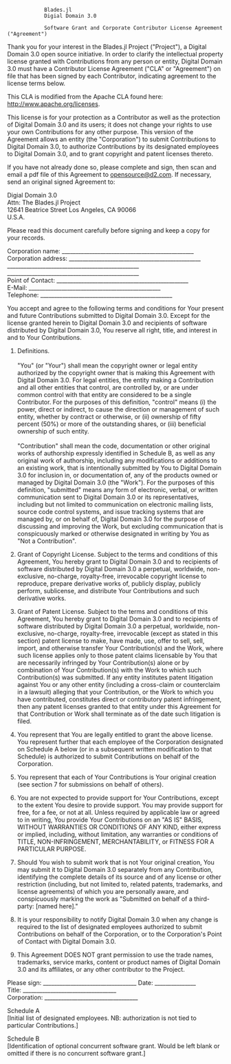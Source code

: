                 Blades.jl  
                Digial Domain 3.0  

                Software Grant and Corporate Contributor License Agreement ("Agreement")  

Thank you for your interest in the Blades.jl Project ("Project"), a Digital Domain 3.0 open source initiative.  In order to clarify the intellectual property license granted with Contributions from any person or entity, Digital Domain 3.0 must have a Contributor License Agreement ("CLA" or "Agreement") on file that has been signed by each Contributor, indicating agreement to the license terms below.   

This CLA is modified from the Apache CLA found here: http://www.apache.org/licenses.  

This license is for your protection as a Contributor as well as the protection of Digital Domain 3.0 and its users; it does not change your rights to use your own Contributions for any other purpose.  This version of the Agreement allows an entity (the "Corporation") to submit Contributions to Digital Domain 3.0, to authorize Contributions by its designated employees to Digital Domain 3.0, and to grant copyright and patent licenses thereto.  

If you have not already done so, please complete and sign, then scan and email a pdf file of this Agreement to opensource@d2.com.  If necessary, send an original signed Agreement to:  

Digial Domain 3.0  
Attn: The Blades.jl Project  
12641 Beatrice Street
Los Angeles, CA 90066  
U.S.A.  

  Please read this document carefully before signing and keep a copy for your records.

Corporation name:    ________________________________________________  
Corporation address: ________________________________________________                                     ________________________________________________  
                     ________________________________________________  
Point of Contact:    ________________________________________________  
E-Mail:              ________________________________________________  
Telephone:           ________________________________________________  

You accept and agree to the following terms and conditions for Your present and future Contributions submitted to Digital Domain 3.0.  Except for the license granted herein to Digital Domain 3.0 and recipients of software distributed by Digital Domain 3.0, You reserve all right, title, and interest in and to Your Contributions.  

1. Definitions.  
<br>"You" (or "Your") shall mean the copyright owner or legal entity authorized by the copyright owner that is making this Agreement with Digital Domain 3.0. For legal entities, the entity making a Contribution and all other entities that control, are controlled by, or are under common control with that entity are considered to be a single Contributor. For the purposes of this definition, "control" means (i) the power, direct or indirect, to cause the direction or management of such entity, whether by contract or otherwise, or (ii) ownership of fifty percent (50%) or more of the outstanding shares, or (iii) beneficial ownership of such entity.  
<br>"Contribution" shall mean the code, documentation or other original works of authorship expressly identified in Schedule B, as well as any original work of authorship, including any modifications or additions to an existing work, that is intentionally submitted by You to Digital Domain 3.0 for inclusion in, or documentation of, any of the products owned or managed by Digital Domain 3.0 (the "Work"). For the purposes of this definition, "submitted" means any form of electronic, verbal, or written communication sent to Digital Domain 3.0 or its representatives, including but not limited to communication on electronic mailing lists, source code control systems, and issue tracking systems that are managed by, or on behalf of, Digital Domain 3.0 for the purpose of discussing and improving the Work, but excluding communication that is conspicuously marked or otherwise designated in writing by You as "Not a Contribution".  

2. Grant of Copyright License. Subject to the terms and conditions of this Agreement, You hereby grant to Digital Domain 3.0 and to recipients of software distributed by Digital Domain 3.0 a perpetual, worldwide, non-exclusive, no-charge, royalty-free, irrevocable copyright license to reproduce, prepare derivative works of, publicly display, publicly perform, sublicense, and distribute Your Contributions and such derivative works.  

3. Grant of Patent License. Subject to the terms and conditions of this Agreement, You hereby grant to Digital Domain 3.0 and to recipients of software distributed by Digital Domain 3.0 a perpetual, worldwide, non-exclusive, no-charge, royalty-free, irrevocable (except as stated in this section) patent license to make, have made, use, offer to sell, sell, import, and otherwise transfer Your Contribution(s) and the Work, where such license applies only to those patent claims licensable by You that are necessarily infringed by Your Contribution(s) alone or by combination of Your Contribution(s) with the Work to which such Contribution(s) was submitted. If any entity institutes patent litigation against You or any other entity (including a cross-claim or counterclaim in a lawsuit) alleging that your Contribution, or the Work to which you have contributed, constitutes direct or contributory patent infringement, then any patent licenses granted to that entity under this Agreement for that Contribution or Work shall terminate as of the date such litigation is filed.  

4. You represent that You are legally entitled to grant the above license. You represent further that each employee of the Corporation designated on Schedule A below (or in a subsequent written modification to that Schedule) is authorized to submit Contributions on behalf of the Corporation. 

5. You represent that each of Your Contributions is Your original creation (see section 7 for submissions on behalf of others).  

6. You are not expected to provide support for Your Contributions, except to the extent You desire to provide support. You may provide support for free, for a fee, or not at all. Unless required by applicable law or agreed to in writing, You provide Your Contributions on an "AS IS" BASIS, WITHOUT WARRANTIES OR CONDITIONS OF ANY KIND, either express or implied, including, without limitation, any warranties or conditions of TITLE, NON-INFRINGEMENT, MERCHANTABILITY, or FITNESS FOR A PARTICULAR PURPOSE.  

7. Should You wish to submit work that is not Your original creation, You may submit it to Digital Domain 3.0 separately from any Contribution, identifying the complete details of its source and of any license or other restriction (including, but not limited to, related patents, trademarks, and license agreements) of which you are personally aware, and conspicuously marking the work as "Submitted on behalf of a third-party: [named here\]."  

8. It is your responsibility to notify Digital Domain 3.0 when any change is required to the list of designated employees authorized to submit Contributions on behalf of the Corporation, or to the Corporation's Point of Contact with Digital Domain 3.0.  

9. This Agreement DOES NOT grant permission to use the trade names, trademarks, service marks, content or product names of Digital Domain 3.0 and its affiliates, or any other contributor to the Project.   

Please sign:  __________________________________ Date: _______________  
Title:        __________________________________  
Corporation:  __________________________________   

Schedule A  
[Initial list of designated employees.  NB: authorization is not tied to particular Contributions.\]     

Schedule B  
[Identification of optional concurrent software grant.  Would be left blank or omitted if there is no concurrent software grant.\]  
